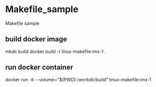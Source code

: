 # Makefile_sample
Makefile sample

## build docker image
mkdir build
docker build -t linux-makefile:imx-1 .  
  
## run docker container
docker run -it --volume="$(PWD):/workdir/build" linux-makefile:imx-1
  
